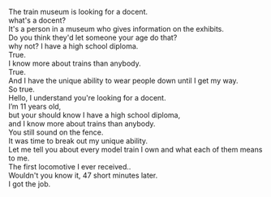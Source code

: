 

The train museum is looking for a docent.    
what's a docent?    
It's a person in a museum who gives information on the exhibits.    
Do you think they'd let someone your age do that?    
why not? I have a high school diploma.    
True.    
I know more about trains than anybody.    
True.    
And I have the unique ability to wear people down until I get my way.    
So true.    
Hello, I understand you're looking for a docent.    
I’m 11 years old,     
but your should know I have a high school diploma,    
and I know more about trains than anybody.    
You still sound on the fence.    
It was time to break out my unique ability.    
Let me tell you about every model train I own and what each of them means to me.    
The first locomotive I ever received..    
Wouldn't you know it, 47 short minutes later.    
I got the job.    

